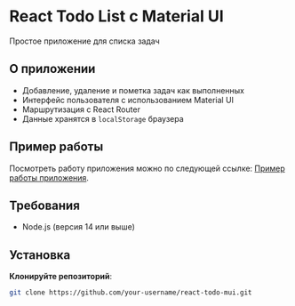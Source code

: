 # React Todo List с Material UI

Простое приложение для списка задач 
## О приложении

- Добавление, удаление и пометка задач как выполненных
- Интерфейс пользователя с использованием Material UI
- Маршрутизация с React Router
- Данные хранятся в `localStorage` браузера

## Пример работы

Посмотреть работу приложения можно по следующей ссылке: [Пример работы приложения](https://stylebyhedgehog.github.io/react-todo-mui/).

## Требования

- Node.js (версия 14 или выше)


## Установка

**Клонируйте репозиторий**:

   ```bash
   git clone https://github.com/your-username/react-todo-mui.git
